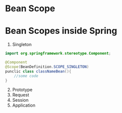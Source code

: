 # Bean Scope 



# Bean Scopes inside Spring 
1. Singleton

````java
import org.springframework.stereotype.Component;

@Component
@Scope(BeanDefinition.SCOPE_SINGLETON)
punclic class classNameBean(){
    //some code
}
````
2. Prototype
3. Request
4. Session
5. Application